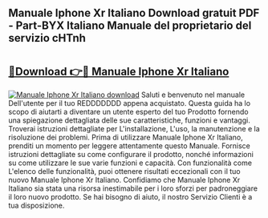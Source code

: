 ## Manuale Iphone Xr Italiano Download gratuit PDF - Part-BYX Italiano Manuale del proprietario del servizio cHTnh

# <h2><a href="http://dffoong.blite.top/?on=Manuale+Iphone+Xr+Italiano">🔗Download 👉🔴 Manuale Iphone Xr Italiano</a></h2>

[![Manuale Iphone Xr Italiano download](https://i.imgur.com/lujVjoI.png)](http://dffoong.blite.top/?on=Manuale+Iphone+Xr+Italiano)
Saluti e benvenuto nel manuale Dell'utente per il tuo REDDDDDDD appena acquistato. Questa guida ha lo scopo di aiutarti a diventare un utente esperto del tuo Prodotto fornendo una spiegazione dettagliata delle sue caratteristiche, funzioni e vantaggi. Troverai istruzioni dettagliate per L'installazione, L'uso, la manutenzione e la risoluzione dei problemi. Prima di utilizzare Manuale Iphone Xr Italiano, prenditi un momento per leggere attentamente questo Manuale. Fornisce istruzioni dettagliate su come configurare il prodotto, nonché informazioni su come utilizzare le sue varie funzioni e capacità. Con funzionalità come L'elenco delle funzionalità, puoi ottenere risultati eccezionali con il tuo nuovo Manuale Iphone Xr Italiano. Confidiamo che Manuale Iphone Xr Italiano sia stata una risorsa inestimabile per i loro sforzi per padroneggiare il loro nuovo prodotto. Se hai bisogno di aiuto, il nostro Servizio Clienti è a tua disposizione.
